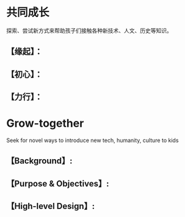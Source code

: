 # 共同成长
探索、尝试新方式来帮助孩子们接触各种新技术、人文、历史等知识。

## 【缘起】：

## 【初心】：

## 【力行】：



# Grow-together
Seek for novel ways to introduce new tech, humanity, culture to kids

## 【Background】:

## 【Purpose & Objectives】:

## 【High-level Design】:
